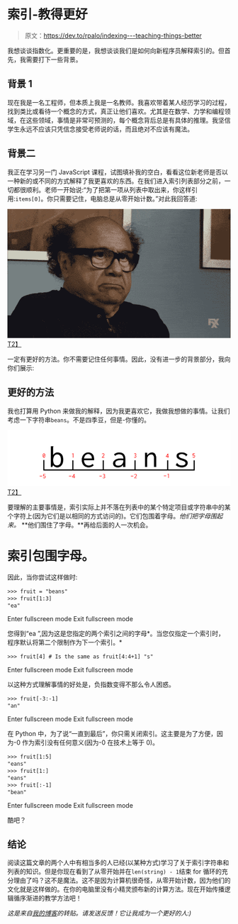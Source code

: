 # 索引-教得更好

> 原文：<https://dev.to/rpalo/indexing---teaching-things-better>

我想谈谈指数化。更重要的是，我想谈谈我们是如何向新程序员解释索引的。但首先，我需要打下一些背景。

## 背景 1

现在我是一名工程师，但本质上我是一名教师。我喜欢带着某人经历学习的过程，找到类比或看待一个概念的方式，真正让他们喜欢。尤其是在数学、力学和编程领域，在这些领域，事情是非常可预测的，每个概念背后总是有具体的推理。我坚信学生永远不应该只凭信念接受老师说的话，而且绝对不应该有魔法。

## 背景二

我正在学习另一门 JavaScript 课程，试图填补我的空白，看看这位新老师是否以一种新的或不同的方式解释了我更喜欢的东西。在我们进入索引列表部分之前，一切都很顺利。老师一开始说:“为了把第一项从列表中取出来，你这样引用:`items[0]`。你只需要记住，电脑总是从零开始计数。”对此我回答道:

[![NOPE](img/f0b0382978f9f966dd326b8c66fc34cd.png)T2】](https://res.cloudinary.com/practicaldev/image/fetch/s--rEWfeOU4--/c_limit%2Cf_auto%2Cfl_progressive%2Cq_66%2Cw_880/http://assertnotmagic.com/img/nope.gif)

一定有更好的方法。你不需要记住任何事情。因此，没有进一步的背景部分，我向你们展示:

## 更好的方法

我也打算用 Python 来做我的解释，因为我更喜欢它，我做我想做的事情。让我们考虑一下字符串`beans`。不是四季豆，但是-你懂的。

[![Diagram of a String](img/10ff5faff7fb8d28044b7e13a6e80df0.png)T2】](https://res.cloudinary.com/practicaldev/image/fetch/s--VQ2D1iUS--/c_limit%2Cf_auto%2Cfl_progressive%2Cq_auto%2Cw_880/http://assertnotmagic.com/img/indexing.png)

要理解的主要事情是，索引实际上并不落在列表中的某个特定项目或字符串中的某个字符上(因为它们是以相同的方式访问的)。它们包围着字母。*他们把字母围起来。* **他们围住了字母。**再给后面的人一次机会。

# 索引包围字母。

因此，当你尝试这样做时:

```
>>> fruit = "beans"
>>> fruit[1:3]
"ea" 
```

Enter fullscreen mode Exit fullscreen mode

您得到“ea ”,因为这是您指定的两个索引之间的字母*。当您仅指定一个索引时，程序默认将第二个限制作为下一个索引。* 

```
>>> fruit[4] # Is the same as fruit[4:4+1] "s" 
```

Enter fullscreen mode Exit fullscreen mode

以这种方式理解事情的好处是，负指数变得不那么令人困惑。

```
>>> fruit[-3:-1]
"an" 
```

Enter fullscreen mode Exit fullscreen mode

在 Python 中，为了说“一直到最后”，你只需关闭索引。这主要是为了方便，因为-0 作为索引没有任何意义(因为-0 在技术上等于 0)。

```
>>> fruit[1:5]
"eans"
>>> fruit[1:]
"eans"
>>> fruit[:-1]
"bean" 
```

Enter fullscreen mode Exit fullscreen mode

酷吧？

## 结论

阅读这篇文章的两个人中有相当多的人已经(以某种方式)学习了关于索引字符串和列表的知识。但是你现在看到了从零开始并在`len(string) - 1`结束 for 循环的充分理由了吗？这不是魔法。这不是因为计算机很奇怪，从零开始计数，因为他们的文化就是这样做的。在你的电脑里没有小精灵颁布新的计算方法。现在开始传播逻辑循序渐进的教学方法吧！

*这是来自[我的博客](http://assertnotmagic.com)的转贴。请发送反馈！它让我成为一个更好的人:)*